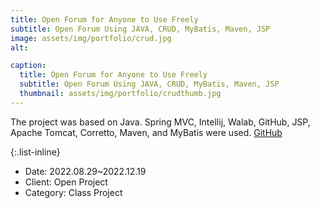 ```yaml
---
title: Open Forum for Anyone to Use Freely
subtitle: Open Forum Using JAVA, CRUD, MyBatis, Maven, JSP
image: assets/img/portfolio/crud.jpg
alt: 

caption:
  title: Open Forum for Anyone to Use Freely
  subtitle: Open Forum Using JAVA, CRUD, MyBatis, Maven, JSP
  thumbnail: assets/img/portfolio/crudthumb.jpg
---
```

The project was based on Java. Spring MVC, Intellij, Walab, GitHub, JSP, Apache Tomcat, Corretto, Maven, and MyBatis were used.
[GitHub](https://github.com/herrhanch33/MyBat)

{:.list-inline}
- Date: 2022.08.29~2022.12.19
- Client: Open Project
- Category: Class Project

